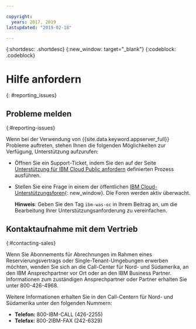 ```yaml
---

copyright:
  years: 2017, 2019
lastupdated: "2019-02-18"

---
```


{:shortdesc: .shortdesc}
{:new_window: target="_blank"}
{:codeblock: .codeblock}

# Hilfe anfordern
{: #reporting_issues}


## Probleme melden
{:#reporting-issues}

Wenn bei der Verwendung von {{site.data.keyword.appserver_full}} Probleme auftreten, stehen Ihnen die folgenden Möglichkeiten zur Verfügung, Unterstützung aufzurufen:

* Öffnen Sie ein Support-Ticket, indem Sie den auf der Seite [Unterstützung für IBM Cloud Public anfordern](/docs/get-support?topic=get-support-getting-customer-support#getting-customer-support) definierten Prozess ausführen.
* Stellen Sie eine Frage in einem der öffentlichen [IBM Cloud-Unterstützungsforen](https://developer.ibm.com/answers/topics/ibm-cloud/){: new_window}. Die Foren werden aktiv überwacht.

  **Hinweis**: Geben Sie den Tag `ibm-was-oc` in Ihrem Beitrag an, um die Bearbeitung Ihrer Unterstützungsanforderung zu vereinfachen. 

## Kontaktaufnahme mit dem Vertrieb
{:#contacting-sales}

Wenn Sie Abonnements für Abrechnungen im Rahmen eines Reservierungsvertrags oder Single-Tenant-Umgebungen erwerben möchten, wenden Sie sich an die Call-Center für Nord- und Südamerika, an den IBM Ansprechpartner vor Ort oder an den IBM Business Partner. Informationen zum zuständigen Ansprechpartner oder Partner erhalten Sie unter 800-426-4968.

Weitere Informationen erhalten Sie in den Call-Centern für Nord- und Südamerika unter den folgenden Nummern:
* **Telefon:** 800-IBM-CALL (426-2255)
* **Telefax:** 800-2IBM-FAX (242-6329)
